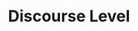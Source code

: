 ---
types: "word"

title: "Discourse Level"

categories: ['']

tags: ['Discourse', 'Level']

arabic: ['المستوى الخطابي']

publishers: ['خوارزميات الذكاء الاصطناعي في تحليل النص العربي']

types: "word"

slug: ""
---